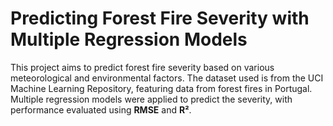 # Predicting Forest Fire Severity with Multiple Regression Models

This project aims to predict forest fire severity based on various meteorological and environmental factors. The dataset used is from the UCI Machine Learning Repository, featuring data from forest fires in Portugal. Multiple regression models were applied to predict the severity, with performance evaluated using **RMSE** and **R²**.